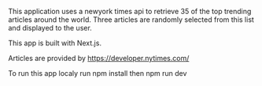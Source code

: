 This application uses a newyork times api to retrieve 35 of the top trending articles around the world. Three articles are randomly selected from this list and displayed to the user.

This app is built with Next.js.

Articles are provided by https://developer.nytimes.com/

To run this app localy run npm install then npm run dev
